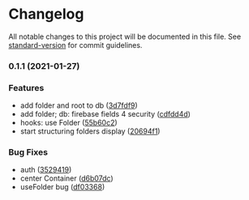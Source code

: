 # Changelog

All notable changes to this project will be documented in this file. See [standard-version](https://github.com/conventional-changelog/standard-version) for commit guidelines.

### 0.1.1 (2021-01-27)

### Features

- add folder and root to db ([3d7fdf9](https://github.com/diogojorgebasso/drive-clone/commit/3d7fdf9b3fe22ad5baaa2a896d2f766b2fedea92))
- add folder; db: firebase fields 4 security ([cdfdd4d](https://github.com/diogojorgebasso/drive-clone/commit/cdfdd4d1d096903f18f914445f76b66c715a8cd1))
- hooks: use Folder ([55b60c2](https://github.com/diogojorgebasso/drive-clone/commit/55b60c200391d4cf53ca3f2a81d1bf2dfa3c7a4a))
- start structuring folders display ([20694f1](https://github.com/diogojorgebasso/drive-clone/commit/20694f17a458eb01e9315a0a4b36aebfe4294488))

### Bug Fixes

- auth ([3529419](https://github.com/diogojorgebasso/drive-clone/commit/35294196ba37fe84ad40ebbb85071f55e10e5df6))
- center Container ([d6b07dc](https://github.com/diogojorgebasso/drive-clone/commit/d6b07dcac214de6027f8ffcde0f364923c4137ec))
- useFolder bug ([df03368](https://github.com/diogojorgebasso/drive-clone/commit/df0336800b96e133ae0693001481cfb6a3ab2839))

